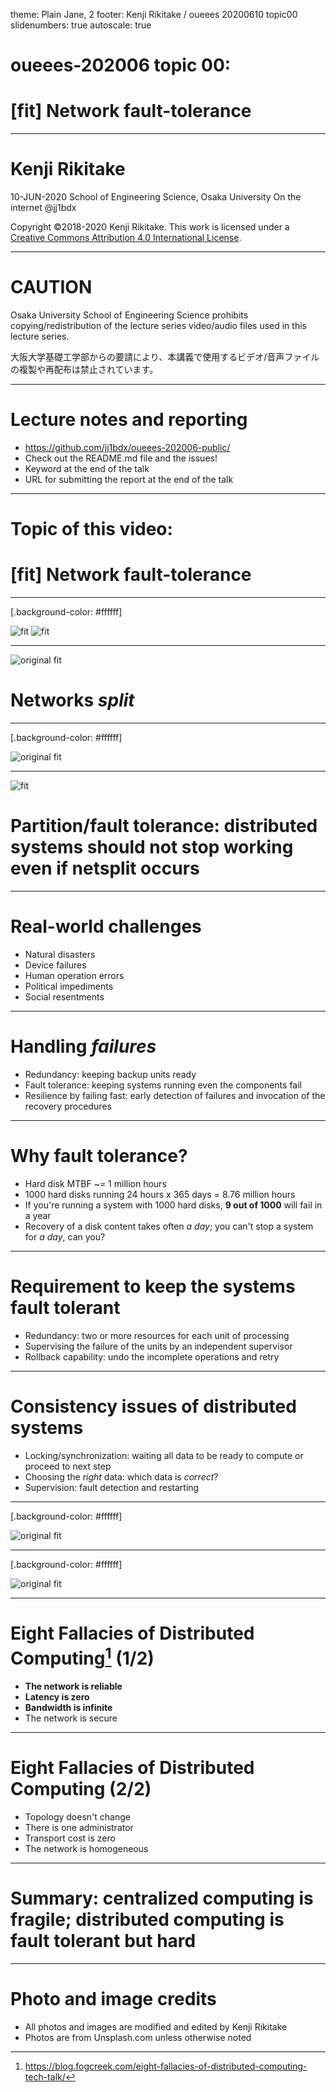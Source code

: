 theme: Plain Jane, 2
footer: Kenji Rikitake / oueees 20200610 topic00
slidenumbers: true
autoscale: true

# oueees-202006 topic 00:
# [fit] Network fault-tolerance

<!-- Use Deckset 2.0, 16:9 aspect ratio -->

---

# Kenji Rikitake

10-JUN-2020
School of Engineering Science, Osaka University
On the internet
@jj1bdx

Copyright ©2018-2020 Kenji Rikitake.
This work is licensed under a [Creative Commons Attribution 4.0 International License](https://creativecommons.org/licenses/by/4.0/).

---

# CAUTION

Osaka University School of Engineering Science prohibits copying/redistribution of the lecture series video/audio files used in this lecture series.

大阪大学基礎工学部からの要請により、本講義で使用するビデオ/音声ファイルの複製や再配布は禁止されています。

---

# Lecture notes and reporting

* <https://github.com/jj1bdx/oueees-202006-public/>
* Check out the README.md file and the issues!
* Keyword at the end of the talk
* URL for submitting the report at the end of the talk

---

# Topic of this video:
# [fit] Network fault-tolerance

---

<!-- talk contents here -->

[.background-color: #ffffff]

![fit](network-centralized.png)
![fit](network-distributed.png)

---

![original fit](pietro-de-grandi-155722-slide.jpg)

# Networks *split*

---
[.background-color: #ffffff]

![original fit](netsplit.jpg)

---

![fit](netsplit.jpg)

# Partition/fault tolerance: distributed systems should not stop working even if netsplit occurs

---

# Real-world challenges

* Natural disasters
* Device failures
* Human operation errors
* Political impediments
* Social resentments

---

# Handling *failures*

* Redundancy: keeping backup units ready
* Fault tolerance: keeping systems running even the components fail
* Resilience by failing fast: early detection of failures and invocation of the recovery procedures

---

# Why fault tolerance?

* Hard disk MTBF ~= 1 million hours
* 1000 hard disks running 24 hours x 365 days = 8.76 million  hours
* If you're running a system with 1000 hard disks, **9 out of 1000** will fail in a year
* Recovery of a disk content takes often *a day*; you can't stop a system for *a day*, can you?

---

# Requirement to keep the systems fault tolerant

* Redundancy: two or more resources for each unit of processing
* Supervising the failure of the units by an independent supervisor
* Rollback capability: undo the incomplete operations and retry

---

# Consistency issues of distributed systems

* Locking/synchronization: waiting all data to be ready to compute or proceed to next step
* Choosing the *right* data: which data is *correct*?
* Supervision: fault detection and restarting

---
[.background-color: #ffffff]

![original fit](locking.jpg)

---
[.background-color: #ffffff]

![original fit](supervision.jpg)

---

# Eight Fallacies of Distributed Computing[^3] (1/2)

* **The network is reliable**
* **Latency is zero**
* **Bandwidth is infinite**
* The network is secure

[^3]: <https://blog.fogcreek.com/eight-fallacies-of-distributed-computing-tech-talk/>

---

# Eight Fallacies of Distributed Computing (2/2)

* Topology doesn't change
* There is one administrator
* Transport cost is zero
* The network is homogeneous

---

# Summary: centralized computing is fragile; distributed computing is fault tolerant but hard

---

# Photo and image credits

* All photos and images are modified and edited by Kenji Rikitake
* Photos are from Unsplash.com unless otherwise noted

<!-- Photo and image credits here -->

<!--
Local Variables:
mode: markdown
coding: utf-8
End:
-->
